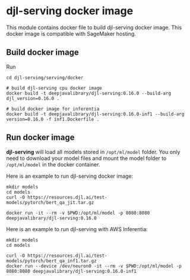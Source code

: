 # djl-serving docker image

This module contains docker file to build djl-serving docker image. This docker image
is compatible with SageMaker hosting.

## Build docker image

Run
```shell
cd djl-serving/serving/docker

# build djl-serving cpu docker image
docker build -t deepjavalibrary/djl-serving:0.16.0 --build-arg djl_version=0.16.0 .

# build docker image for inferentia
docker build -t deepjavalibrary/djl-serving:0.16.0-inf1 --build-arg version=0.16.0 -f inf1.Dockerfile .
```

## Run docker image

**djl-serving** will load all models stored in `/opt/ml/model` folder. You only need to
download your model files and mount the model folder to `/opt/ml/model` in the docker container.

Here is an example to run djl-serving docker image:

```shell
mkdir models
cd models
curl -O https://resources.djl.ai/test-models/pytorch/bert_qa_jit.tar.gz

docker run -it --rm -v $PWD:/opt/ml/model -p 8080:8080 deepjavalibrary/djl-serving:0.16.0
```

Here is an example to run djl-serving with AWS Inferentia:

```shell
mkdir models
cd models

curl -O https://resources.djl.ai/test-models/pytorch/bert_qa_inf1.tar.gz
docker run --device /dev/neuron0 -it --rm -v $PWD:/opt/ml/model -p 8080:8080 deepjavalibrary/djl-serving:0.16.0-inf1
```
